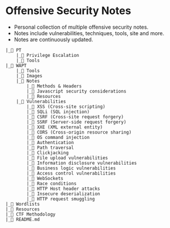 # Offensive Security Notes

- Personal collection of multiple offensive security notes. 
- Notes include vulnerabilities, techniques, tools, site and more. 
- Notes are continuously updated.

```
|_📂 PT
    |_📄 Privilege Escalation
    |_📄 Tools
|_📂 WAPT
    |_📂 Tools
    |_📂 Images
    |_📂 Notes
        |_📄 Methods & Headers
        |_📄 Javascript security considerations
        |_📄 Resources
    |_📂 Vulnerabilities
        |_📄 XSS (Cross-site scripting)
        |_📄 SQLi (SQL injection)
        |_📄 CSRF (Cross-site request forgery)
        |_📄 SSRF (Server-side request forgery)
        |_📄 XXE (XML external entity)
        |_📄 CORS (Cross-origin resource sharing)
        |_📄 OS command injection
        |_📄 Authentication
        |_📄 Path traversal
        |_📄 Clickjacking
        |_📄 File upload vulnerabilities
        |_📄 Information disclosure vulnerabilities
        |_📄 Business logic vulnerabilities
        |_📄 Access control vulnerabilities
        |_📄 WebSockets
        |_📄 Race conditions
        |_📄 HTTP Host header attacks
        |_📄 Insecure deserialization
        |_📄 HTTP request smuggling
|_📂 Wordlists
|_📂 Resources
|_📂 CTF Methodology
|_📄 README.md
```

